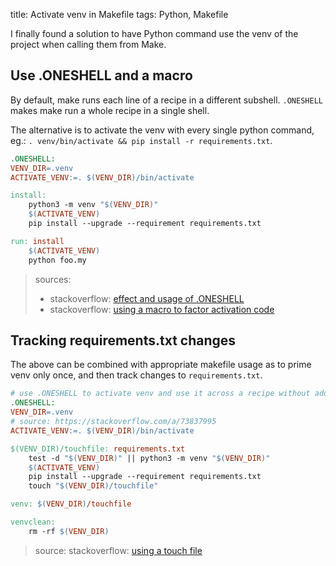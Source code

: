 title: Activate venv in Makefile
tags: Python, Makefile

I finally found a solution to have Python command use the venv of the project when calling them from Make.

## Use .ONESHELL and a macro

By default, make runs each line of a recipe in a different subshell. `.ONESHELL` makes make run a whole recipe in a single shell.

The alternative is to activate the venv with every single python command, eg.: `. venv/bin/activate && pip install -r requirements.txt`.

```makefile
.ONESHELL:
VENV_DIR=.venv
ACTIVATE_VENV:=. $(VENV_DIR)/bin/activate

install: 
    python3 -m venv "$(VENV_DIR)"
	$(ACTIVATE_VENV)
	pip install --upgrade --requirement requirements.txt

run: install
    $(ACTIVATE_VENV)
    python foo.my
```

> sources:
> 
> * stackoverflow: [effect and usage of .ONESHELL](https://stackoverflow.com/a/55404948)
> * stackoverflow: [using a macro to factor activation code](https://stackoverflow.com/a/73837995)

## Tracking requirements.txt changes

The above can be combined with appropriate makefile usage as to prime venv only once, and then track changes to `requirements.txt`.

```makefile
# use .ONESHELL to activate venv and use it across a recipe without adding it before each command (source: https://stackoverflow.com/a/55404948)
.ONESHELL:
VENV_DIR=.venv
# source: https://stackoverflow.com/a/73837995
ACTIVATE_VENV:=. $(VENV_DIR)/bin/activate

$(VENV_DIR)/touchfile: requirements.txt
	test -d "$(VENV_DIR)" || python3 -m venv "$(VENV_DIR)"
	$(ACTIVATE_VENV)
	pip install --upgrade --requirement requirements.txt
	touch "$(VENV_DIR)/touchfile"

venv: $(VENV_DIR)/touchfile

venvclean:
	rm -rf $(VENV_DIR)
```

> source: stackoverflow: [using a touch file](https://stackoverflow.com/a/46188210)